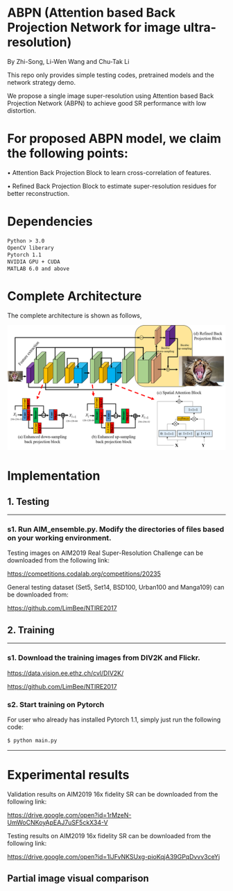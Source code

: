 # ABPN (Attention based Back Projection Network for image ultra-resolution)

By Zhi-Song, Li-Wen Wang and Chu-Tak Li

This repo only provides simple testing codes, pretrained models and the network strategy demo.

We propose a single image super-resolution using Attention based Back Projection Network (ABPN) to achieve good SR performance with low distortion.


# For proposed ABPN model, we claim the following points:

• Attention Back Projection Block to learn cross-correlation of features.

• Refined Back Projection Block to estimate super-resolution residues for better reconstruction.

# Dependencies
    Python > 3.0
    OpenCV liberary
    Pytorch 1.1 
    NVIDIA GPU + CUDA
    MATLAB 6.0 and above

# Complete Architecture
The complete architecture is shown as follows,

![network](/figure/network.png)

# Implementation
## 1. Testing
---------------------------------------
### s1. Run **AIM_ensemble.py**. Modify the directories of files based on your working environment.

Testing images on AIM2019 Real Super-Resolution Challenge can be downloaded from the following link:

https://competitions.codalab.org/competitions/20235

General testing dataset (Set5, Set14, BSD100, Urban100 and Manga109) can be downloaded from:

https://github.com/LimBee/NTIRE2017

## 2. Training
---------------------------
### s1. Download the training images from DIV2K and Flickr.
    
https://data.vision.ee.ethz.ch/cvl/DIV2K/

https://github.com/LimBee/NTIRE2017
   
### s2. Start training on Pytorch
For user who already has installed Pytorch 1.1, simply just run the following code:
```sh
$ python main.py
```

---------------------------
  
# Experimental results

Validation results on AIM2019 16x fidelity SR can be downloaded from the following link:

https://drive.google.com/open?id=1rMzeN-UmWoCNKoyApEAJ7uSF5ckX34-V

Testing results on AIM2019 16x fidelity SR can be downloaded from the following link:

https://drive.google.com/open?id=1lJFvNKSUxg-pioKqjA39GPqDvvv3ceYj

## Partial image visual comparison



